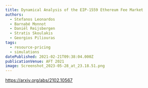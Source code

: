 ```yaml
---
title: Dynamical Analysis of the EIP-1559 Ethereum Fee Market
authors:
  - Stefanos Leonardos
  - Barnabé Monnot
  - Daniël Reijsbergen
  - Stratis Skoulakis
  - Georgios Piliouras
tags:
  - resource-pricing
  - simulations
datePublished: 2021-02-21T09:38:04.000Z
publicationVenue: AFT 2021
image: Screenshot_2023-05-28_at_23.18.51.png
---
```


<https://arxiv.org/abs/2102.10567>
